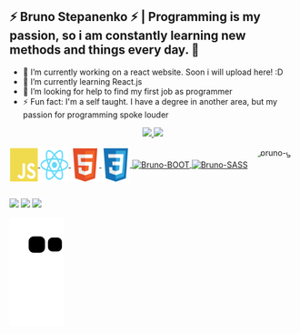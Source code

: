 ## ⚡ Bruno Stepanenko ⚡  |   Programming is my passion, so i am constantly learning new methods and things every day. 🌱

- 🔭 I’m currently working on a react website. Soon i will upload here! :D
- 🌱 I’m currently learning React.js
- 🤔 I’m looking for help to find my first job as programmer
- ⚡ Fun fact: I'm a self taught. I have a degree in another area, but my passion for programming spoke louder

<div align="center">
  <a href="https://github.com/StepanenkoCript">
  <img height="140em" src="https://github-readme-stats.vercel.app/api?username=StepanenkoCript&show_icons=true&theme=merko&include_all_commits=true&hide=prs,issues,contribs&count_private=true"/>
  <img height="140em" src="https://github-readme-stats.vercel.app/api/top-langs/?username=StepanenkoCript&layout=compact&langs_count=7&theme=merko"/>
</div>  
  
  <div style="display: inline_block"><br>
  <img align="center" alt="Bruno-Js" height="60" width="50" src="https://raw.githubusercontent.com/devicons/devicon/master/icons/javascript/javascript-plain.svg"> 
  <img align="center" alt="Bruno-React" height="60" width="50" src="https://raw.githubusercontent.com/devicons/devicon/master/icons/react/react-original.svg">
  <img align="center" alt="Bruno-HTML" height="60" width="50" src="https://raw.githubusercontent.com/devicons/devicon/master/icons/html5/html5-original.svg">
  <img align="center" alt="Bruno-CSS" height="60" width="50" src="https://raw.githubusercontent.com/devicons/devicon/master/icons/css3/css3-original.svg">
  <img align="center" alt="Bruno-BOOT" height="60" width="50" src="https://cdn.jsdelivr.net/gh/devicons/devicon/icons/bootstrap/bootstrap-plain-wordmark.svg">
  <img align="center" alt="Bruno-SASS" height="60" width="50" src="https://cdn.jsdelivr.net/gh/devicons/devicon/icons/sass/sass-original.svg"> 
  <img align="right" alt="bruno-gif" height="150" style="border-radius:50px;" src="https://3ulsmb4eg8vz37c0vz2si64j-wpengine.netdna-ssl.com/wp-content/uploads/2019/05/react-native-UX-design.gif">
</div>
  
  ##
  
  <div>
  <a href ="mailto:bruno@stepanenko.io"><img src="https://user-images.githubusercontent.com/80807495/137797409-8ddc2f1f-5da0-470a-ae53-f78c40a0c991.png" target="_blank"></a>
  <a href="https://www.linkedin.com/in/bstepanenko/" target="_blank"><img src="https://img.shields.io/badge/-LinkedIn-%230077B5?style=for-the-badge&logo=linkedin&logoColor=white" target="_blank"></a>
  <a href="https://api.whatsapp.com/send?phone=+5511978054015"><img src="https://img.shields.io/badge/WhatsApp-25D366?style=for-the-badge&logo=whatsapp&logoColor=white" target="_blank"></a> 
    
  ![Snake animation](https://github.com/StepanenkoCript/StepanenkoCript/blob/output/github-contribution-grid-snake.svg)
    
</div>
